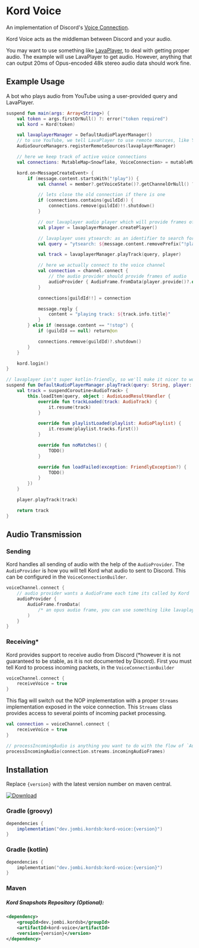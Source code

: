# Kord Voice

An implementation of Discord's [Voice Connection](https://discord.com/developers/docs/topics/voice-connections).

Kord Voice acts as the middleman between Discord and your audio.

You may want to use something like [LavaPlayer](https://github.com/sedmelluq/lavaplayer), to deal with getting proper
audio. The example will use LavaPlayer to get audio. However, anything that can output 20ms of Opus-encoded 48k stereo
audio data should work fine.

## Example Usage

A bot who plays audio from YouTube using a user-provided query and LavaPlayer.

```kotlin
suspend fun main(args: Array<String>) {
    val token = args.firstOrNull() ?: error("token required")
    val kord = Kord(token)

    val lavaplayerManager = DefaultAudioPlayerManager()
    // to use YouTube, we tell LavaPlayer to use remote sources, like YouTube.
    AudioSourceManagers.registerRemoteSources(lavaplayerManager)

    // here we keep track of active voice connections
    val connections: MutableMap<Snowflake, VoiceConnection> = mutableMapOf()

    kord.on<MessageCreateEvent> {
        if (message.content.startsWith("!play")) {
            val channel = member?.getVoiceState()?.getChannelOrNull() ?: return@on

            // lets close the old connection if there is one
            if (connections.contains(guildId)) {
                connections.remove(guildId)!!.shutdown()
            }

            // our lavaplayer audio player which will provide frames of audio
            val player = lavaplayerManager.createPlayer()

            // lavaplayer uses ytsearch: as an identifier to search for YouTube
            val query = "ytsearch: ${message.content.removePrefix("!play")}"

            val track = lavaplayerManager.playTrack(query, player)

            // here we actually connect to the voice channel
            val connection = channel.connect {
                // the audio provider should provide frames of audio
                audioProvider { AudioFrame.fromData(player.provide()?.data) }
            }

            connections[guildId!!] = connection

            message.reply {
                content = "playing track: ${track.info.title}"
            }
        } else if (message.content == "!stop") {
            if (guildId == null) return@on

            connections.remove(guildId)?.shutdown()
        }
    }

    kord.login()
}

// lavaplayer isn't super kotlin-friendly, so we'll make it nicer to work with
suspend fun DefaultAudioPlayerManager.playTrack(query: String, player: AudioPlayer): AudioTrack {
    val track = suspendCoroutine<AudioTrack> {
        this.loadItem(query, object : AudioLoadResultHandler {
            override fun trackLoaded(track: AudioTrack) {
                it.resume(track)
            }

            override fun playlistLoaded(playlist: AudioPlaylist) {
                it.resume(playlist.tracks.first())
            }

            override fun noMatches() {
                TODO()
            }

            override fun loadFailed(exception: FriendlyException?) {
                TODO()
            }
        })
    }

    player.playTrack(track)

    return track
}
```

## Audio Transmission
### Sending
Kord handles all sending of audio with the help of the `AudioProvider`. The `AudioProvider` is how you will tell Kord what audio to sent to Discord. This can be configured in the `VoiceConnectionBuilder`.
```kotlin
voiceChannel.connect {
    // audio provider wants a AudioFrame each time its called by Kord
    audioProvider {
        AudioFrame.fromData(
            /* an opus audio frame, you can use something like lavaplayer to do this for you*/
        )
    }
}
```

### Receiving*
Kord provides support to receive audio from Discord (*however it is not guaranteed to be stable, as it is not documented by Discord). First you must tell Kord to process incoming packets, in the `VoiceConnectionBuilder`
```kotlin
voiceChannel.connect {
    receiveVoice = true
}
```

This flag will switch out the NOP implementation with a proper `Streams` implementation exposed in the voice connection. This `Streams` class provides access to several points of incoming packet processing.
```kotlin
val connection = voiceChannel.connect {
    receiveVoice = true
}

// processIncomingAudio is anything you want to do with the flow of `AudioFrame`s in a `Stream`.
processIncomingAudio(connection.streams.incomingAudioFrames)
```

## Installation

Replace `{version}` with the latest version number on maven central.

[![Download](https://img.shields.io/maven-central/v/dev.jombi.kordsb/kord-voice.svg?color=fb5502&label=Kord&logoColor=05c1fd&style=for-the-badge)](https://search.maven.org/search?q=g:%22dev.jombi.kordsb%22%20AND%20a:%22kord-voice%22)

### Gradle (groovy)
```groovy
dependencies {
    implementation("dev.jombi.kordsb:kord-voice:{version}")
}
```

### Gradle (kotlin)
```kotlin
dependencies {
    implementation("dev.jombi.kordsb:kord-voice:{version}")
}
```

### Maven

##### Kord Snapshots Repository (Optional):
```xml
<dependency>
    <groupId>dev.jombi.kordsb</groupId>
    <artifactId>kord-voice</artifactId>
    <version>{version}</version>
</dependency>
```
